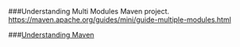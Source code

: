###Understanding Multi Modules Maven project.
https://maven.apache.org/guides/mini/guide-multiple-modules.html

###[Understanding Maven]()
